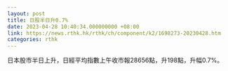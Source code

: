 ```yaml
---
layout: post
title: 日股半日升0.7%
date: 2023-04-28 10:40:34.000000000 +08:00
link: https://news.rthk.hk/rthk/ch/component/k2/1698273-20230428.htm
categories: rthk
---
```


日本股市半日上升，日經平均指數上午收市報28656點，升198點，升幅0.7%。
